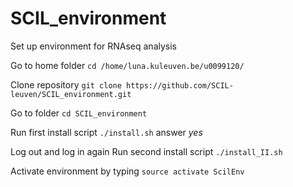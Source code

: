 # SCIL_environment
Set up environment for RNAseq analysis

Go to home folder
```cd /home/luna.kuleuven.be/u0099120/```

Clone repository
```git clone https://github.com/SCIL-leuven/SCIL_environment.git```

Go to folder
```cd SCIL_environment```

Run first install script
```./install.sh```
answer *yes*

Log out and log in again
Run second install script
```./install_II.sh```

Activate environment by typing
```source activate ScilEnv```
